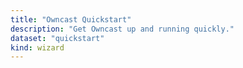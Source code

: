 ```yaml
---
title: "Owncast Quickstart"
description: "Get Owncast up and running quickly."
dataset: "quickstart"
kind: wizard
---
```

